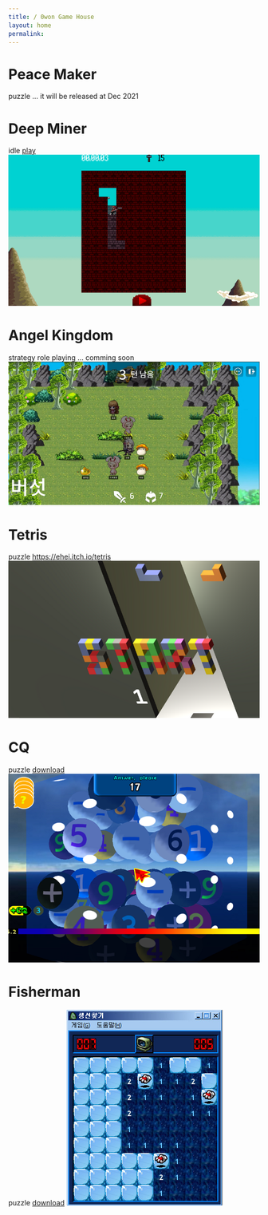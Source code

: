 ```yaml
---
title: / 0won Game House
layout: home
permalink: 
---
```


# Peace Maker
puzzle
... it will be released at Dec 2021


# Deep Miner
idle
[play](download/2021/dm/index.html)
![screenshot](download/2021/dm/shot0.png)


# Angel Kingdom
strategy role playing
... comming soon
[![Angel Kingdom](download/2021/ak/shot0.png)](https://youtu.be/aYHHPsBORus)


# Tetris
puzzle
https://ehei.itch.io/tetris
![screenshot](download/2020/shot0.png)


# CQ
puzzle
[download](download/2006/setup_CQ_Beta.zip)
[![CQ](download/2006/shot0.png)](https://www.youtube.com/watch?v=opPunG7QWHo&t=5s)


# Fisherman
puzzle
[download](download/2005/fisherman.zip)
![screenshot](download/2005/shot0.png)